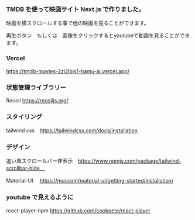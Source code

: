 ### TMDB を使って映画サイト Next.js で作りました。

映画を横スクロールする事で他の映画を見ることができます。

再生ボタン　もしくは　画像をクリックするとyoutubeで動画を見ることができます。

### Vercel

https://tmdb-movies-2zj2lbjs1-hamu-ai.vercel.app/

### 状態管理ライブラリー

Recoil  https://recoiljs.org/

### スタイリング

tailwind css　https://tailwindcss.com/docs/installation

### デザイン

追い風スクロールバー非表示　https://www.npmjs.com/package/tailwind-scrollbar-hide　

Material-UI 　https://mui.com/material-ui/getting-started/installation/

### youtube で見えるように

react-player-npm https://github.com/cookpete/react-player

